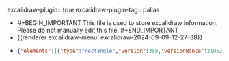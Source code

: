 excalidraw-plugin:: true
excalidraw-plugin-tag:: pallas

- #+BEGIN_IMPORTANT
  This file is used to store excalidraw information, Please do not manually edit this file.
  #+END_IMPORTANT
- {{renderer excalidraw-menu, excalidraw-2024-09-09-12-27-38}}
- ```json
  {"elements":[{"type":"rectangle","version":389,"versionNonce":219524331,"isDeleted":false,"id":"7Yc9DKkKjA1bsaG1j2xe3","fillStyle":"solid","strokeWidth":2,"strokeStyle":"solid","roughness":1,"opacity":100,"angle":0,"x":634.4444444444445,"y":205.99430199430202,"strokeColor":"#2f9e44","backgroundColor":"transparent","width":117.82905982905983,"height":151.95441595441596,"seed":1150293003,"groupIds":["72VRGS7x6EwAl_qQqIZTK","9rnEWEja1kyVHOvfNOA3M"],"frameId":null,"roundness":{"type":3},"boundElements":[{"id":"RKCOViaVUne_5xS2mT0W9","type":"arrow"}],"updated":1725895684400,"link":null,"locked":false},{"type":"text","version":399,"versionNonce":1530506795,"isDeleted":false,"id":"OZBGlt5J2PiIXLuUmjmFP","fillStyle":"solid","strokeWidth":2,"strokeStyle":"solid","roughness":1,"opacity":100,"angle":0,"x":657.5016380809991,"y":263.29914529914527,"strokeColor":"#2f9e44","backgroundColor":"transparent","width":71.71467255595063,"height":32.193732193732195,"seed":1495751339,"groupIds":["72VRGS7x6EwAl_qQqIZTK","9rnEWEja1kyVHOvfNOA3M"],"frameId":null,"roundness":null,"boundElements":[],"updated":1725895684400,"link":null,"locked":false,"fontSize":12.877492877492877,"fontFamily":1,"text":"create-edit\ndiaglog","textAlign":"center","verticalAlign":"top","containerId":null,"originalText":"create-edit\ndiaglog","lineHeight":1.25,"baseline":27},{"type":"rectangle","version":464,"versionNonce":936947915,"isDeleted":false,"id":"s5Jezsi3tklFe_0W1ybpE","fillStyle":"solid","strokeWidth":2,"strokeStyle":"solid","roughness":1,"opacity":100,"angle":0,"x":779.9601139601141,"y":230.46153846153845,"strokeColor":"#f08c00","backgroundColor":"transparent","width":159.037037037037,"height":98.51282051282053,"seed":1952238923,"groupIds":["9rnEWEja1kyVHOvfNOA3M"],"frameId":null,"roundness":{"type":3},"boundElements":[{"id":"9-6uwTwgxjRNUgrPtLjqD","type":"arrow"}],"updated":1725895684400,"link":null,"locked":false},{"type":"text","version":404,"versionNonce":1043675659,"isDeleted":false,"id":"29SwA5Dc8zVjbQYAdthNT","fillStyle":"solid","strokeWidth":2,"strokeStyle":"solid","roughness":1,"opacity":100,"angle":0,"x":811.0399948946092,"y":262.011396011396,"strokeColor":"#f08c00","backgroundColor":"transparent","width":86.57528086605235,"height":32.193732193732195,"seed":2039147499,"groupIds":["9rnEWEja1kyVHOvfNOA3M"],"frameId":null,"roundness":null,"boundElements":[],"updated":1725895684400,"link":null,"locked":false,"fontSize":12.877492877492877,"fontFamily":1,"text":"Signal plants \nfor this","textAlign":"center","verticalAlign":"top","containerId":null,"originalText":"Signal plants \nfor this","lineHeight":1.25,"baseline":27},{"type":"rectangle","version":469,"versionNonce":1865924779,"isDeleted":false,"id":"xMHhRzVaFpt6Q-dtMEJRm","fillStyle":"solid","strokeWidth":2,"strokeStyle":"solid","roughness":1,"opacity":100,"angle":0,"x":642.8148148148148,"y":381.12820512820514,"strokeColor":"#e03131","backgroundColor":"transparent","width":328.37606837606836,"height":108.17094017094017,"seed":2092709515,"groupIds":["cWOxi6iWUU7bmSxkLacBm","9rnEWEja1kyVHOvfNOA3M"],"frameId":null,"roundness":{"type":3},"boundElements":[{"type":"text","id":"bpmWuOWAMdSdD3TXT95KN"},{"id":"myEze0BwGZoltyjx6_GQt","type":"arrow"}],"updated":1725895684400,"link":null,"locked":false},{"type":"text","version":561,"versionNonce":1731842539,"isDeleted":false,"id":"bpmWuOWAMdSdD3TXT95KN","fillStyle":"solid","strokeWidth":2,"strokeStyle":"solid","roughness":1,"opacity":100,"angle":0,"x":695.8466829261888,"y":427.16524216524215,"strokeColor":"#e03131","backgroundColor":"transparent","width":222.3123321533203,"height":16.096866096866094,"seed":749415723,"groupIds":["cWOxi6iWUU7bmSxkLacBm","9rnEWEja1kyVHOvfNOA3M"],"frameId":null,"roundness":null,"boundElements":[],"updated":1725895684400,"link":null,"locked":false,"fontSize":12.877492877492877,"fontFamily":1,"text":"Signal plants that can be selected","textAlign":"center","verticalAlign":"middle","containerId":"xMHhRzVaFpt6Q-dtMEJRm","originalText":"Signal plants that can be selected","lineHeight":1.25,"baseline":11},{"type":"arrow","version":826,"versionNonce":383284837,"isDeleted":false,"id":"RKCOViaVUne_5xS2mT0W9","fillStyle":"solid","strokeWidth":2,"strokeStyle":"solid","roughness":1,"opacity":100,"angle":0,"x":609.977207977208,"y":187.96581196581195,"strokeColor":"#2f9e44","backgroundColor":"transparent","width":16.74074074074074,"height":16.096866096866098,"seed":2093109195,"groupIds":["9rnEWEja1kyVHOvfNOA3M"],"frameId":null,"roundness":{"type":2},"boundElements":[],"updated":1725895684719,"link":null,"locked":false,"startBinding":{"elementId":"sNTkjagQVdsXhv2brrOe9","focus":0.2228795530814156,"gap":1.9316239316239034},"endBinding":{"elementId":"7Yc9DKkKjA1bsaG1j2xe3","focus":0.10428531416301107,"gap":7.7264957264957275},"lastCommittedPoint":null,"startArrowhead":null,"endArrowhead":"arrow","points":[[0,0],[16.74074074074074,16.096866096866098]]},{"type":"text","version":312,"versionNonce":2086179627,"isDeleted":false,"id":"sNTkjagQVdsXhv2brrOe9","fillStyle":"solid","strokeWidth":2,"strokeStyle":"solid","roughness":1,"opacity":100,"angle":0,"x":553.818534438087,"y":169.93732193732194,"strokeColor":"#2f9e44","backgroundColor":"transparent","width":122.61934138023615,"height":16.096866096866098,"seed":253501035,"groupIds":["9rnEWEja1kyVHOvfNOA3M"],"frameId":null,"roundness":null,"boundElements":[{"id":"RKCOViaVUne_5xS2mT0W9","type":"arrow"}],"updated":1725895684400,"link":null,"locked":false,"fontSize":12.877492877492877,"fontFamily":1,"text":"dialog already done","textAlign":"center","verticalAlign":"top","containerId":null,"originalText":"dialog already done","lineHeight":1.25,"baseline":11},{"type":"arrow","version":1039,"versionNonce":1516232997,"isDeleted":false,"id":"9-6uwTwgxjRNUgrPtLjqD","fillStyle":"solid","strokeWidth":2,"strokeStyle":"solid","roughness":1,"opacity":100,"angle":0,"x":940.2849002849002,"y":200.1994301994302,"strokeColor":"#f08c00","backgroundColor":"transparent","width":47.002849002849004,"height":23.823361823361825,"seed":1585649931,"groupIds":["9rnEWEja1kyVHOvfNOA3M"],"frameId":null,"roundness":{"type":2},"boundElements":[],"updated":1725895684720,"link":null,"locked":false,"startBinding":{"elementId":"A1FpbYAg9c_hVAQlGsXR_","focus":0.1377789014578408,"gap":3.2193732193732103},"endBinding":{"elementId":"s5Jezsi3tklFe_0W1ybpE","focus":-0.2786400591278635,"gap":6.438746438746421},"lastCommittedPoint":null,"startArrowhead":null,"endArrowhead":"arrow","points":[[0,0],[-34.12535612535613,14.165242165242166],[-47.002849002849004,23.823361823361825]]},{"type":"text","version":341,"versionNonce":606224139,"isDeleted":false,"id":"A1FpbYAg9c_hVAQlGsXR_","fillStyle":"solid","strokeWidth":2,"strokeStyle":"solid","roughness":1,"opacity":100,"angle":0,"x":882.6968684617609,"y":180.88319088319088,"strokeColor":"#f08c00","backgroundColor":"transparent","width":202.74301521323005,"height":16.096866096866098,"seed":678543275,"groupIds":["9rnEWEja1kyVHOvfNOA3M"],"frameId":null,"roundness":null,"boundElements":[{"id":"9-6uwTwgxjRNUgrPtLjqD","type":"arrow"}],"updated":1725895684400,"link":null,"locked":false,"fontSize":12.877492877492877,"fontFamily":1,"text":"list. columns: tag, desc?, remove","textAlign":"center","verticalAlign":"top","containerId":null,"originalText":"list. columns: tag, desc?, remove","lineHeight":1.25,"baseline":11},{"type":"arrow","version":909,"versionNonce":295410661,"isDeleted":false,"id":"myEze0BwGZoltyjx6_GQt","fillStyle":"solid","strokeWidth":2,"strokeStyle":"solid","roughness":1,"opacity":100,"angle":0,"x":1029.7834757834758,"y":400.44444444444446,"strokeColor":"#e03131","backgroundColor":"transparent","width":54.72934472934473,"height":18.672364672364672,"seed":387093067,"groupIds":["9rnEWEja1kyVHOvfNOA3M"],"frameId":null,"roundness":{"type":2},"boundElements":[],"updated":1725895684720,"link":null,"locked":false,"startBinding":{"elementId":"kQv8TwJughwFnG6Zwp3wD","focus":0.08897704802649284,"gap":7.082621082621074},"endBinding":{"elementId":"xMHhRzVaFpt6Q-dtMEJRm","focus":0.37805856397914084,"gap":3.8632478632479206},"lastCommittedPoint":null,"startArrowhead":null,"endArrowhead":"arrow","points":[[0,0],[-36.05698005698006,12.233618233618234],[-54.72934472934473,18.672364672364672]]},{"type":"text","version":416,"versionNonce":1864955627,"isDeleted":false,"id":"kQv8TwJughwFnG6Zwp3wD","fillStyle":"solid","strokeWidth":2,"strokeStyle":"solid","roughness":1,"opacity":100,"angle":0,"x":1014.3885485874621,"y":361.16809116809117,"strokeColor":"#e03131","backgroundColor":"transparent","width":193.0462646484375,"height":32.193732193732195,"seed":725618923,"groupIds":["9rnEWEja1kyVHOvfNOA3M"],"frameId":null,"roundness":null,"boundElements":[{"id":"myEze0BwGZoltyjx6_GQt","type":"arrow"}],"updated":1725895684400,"link":null,"locked":false,"fontSize":12.877492877492877,"fontFamily":1,"text":"list. columns: tag, description, \nplant system?, add","textAlign":"center","verticalAlign":"top","containerId":null,"originalText":"list. columns: tag, description, \nplant system?, add","lineHeight":1.25,"baseline":27},{"type":"rectangle","version":359,"versionNonce":344094763,"isDeleted":false,"id":"LUNQ0--4QSIrT_1v1RNxB","fillStyle":"solid","strokeWidth":2,"strokeStyle":"solid","roughness":1,"opacity":100,"angle":0,"x":534,"y":96.53561253561253,"strokeColor":"#1971c2","backgroundColor":"transparent","width":678,"height":406.92877492877494,"seed":1719974795,"groupIds":["9rnEWEja1kyVHOvfNOA3M"],"frameId":null,"roundness":{"type":3},"boundElements":[],"updated":1725895684400,"link":null,"locked":false},{"type":"text","version":334,"versionNonce":561527499,"isDeleted":false,"id":"RKBAIyLcm8Gbh35eG4wJP","fillStyle":"solid","strokeWidth":2,"strokeStyle":"solid","roughness":1,"opacity":100,"angle":0,"x":781.4869975989361,"y":111.34472934472933,"strokeColor":"#1971c2","backgroundColor":"transparent","width":183.02600480212786,"height":22.535612535612536,"seed":890966571,"groupIds":["9rnEWEja1kyVHOvfNOA3M"],"frameId":null,"roundness":null,"boundElements":[],"updated":1725895684400,"link":null,"locked":false,"fontSize":18.02849002849003,"fontFamily":1,"text":"Create// Edit Signal","textAlign":"center","verticalAlign":"top","containerId":null,"originalText":"Create// Edit Signal","lineHeight":1.25,"baseline":15}],"files":{},"appState":{"gridSize":null,"viewBackgroundColor":"#ffffff","zoom":{"value":1},"offsetTop":20,"offsetLeft":0,"scrollX":0,"scrollY":0,"viewModeEnabled":false,"zenModeEnabled":false}}
  ```